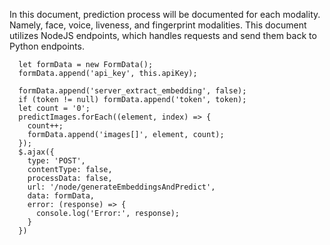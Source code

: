 In this document, prediction process will be documented for each modality. Namely, face, voice, liveness, and fingerprint modalities. This document utilizes NodeJS endpoints, which handles requests and send them back to Python endpoints. 


      let formData = new FormData();
      formData.append('api_key', this.apiKey);

      formData.append('server_extract_embedding', false);
      if (token != null) formData.append('token', token);
      let count = '0';
      predictImages.forEach((element, index) => {
        count++;
        formData.append('images[]', element, count);
      });
      $.ajax({
        type: 'POST',
        contentType: false,
        processData: false,
        url: '/node/generateEmbeddingsAndPredict',
        data: formData,
        error: (response) => {
          console.log('Error:', response);
        }
      })
